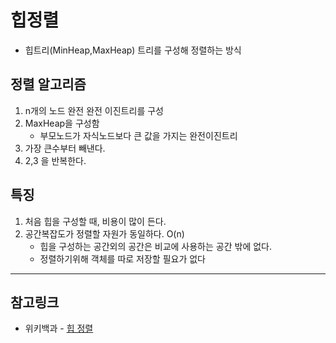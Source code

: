 # 힙정렬
- 힙트리(MinHeap,MaxHeap) 트리를 구성해 정렬하는 방식

## 정렬 알고리즘
1. n개의 노드 완전 완전 이진트리를 구성
2. MaxHeap을 구성함
	- 부모노드가 자식노드보다 큰 값을 가지는 완전이진트리
3. 가장 큰수부터 빼낸다.
4. 2,3 을 반복한다.


## 특징
1. 처음 힙을 구성할 때, 비용이 많이 든다.
2. 공간복잡도가 정렬할 자원가 동일하다. O(n)
	- 힙을 구성하는 공간외의 공간은 비교에 사용하는 공간 밖에 없다.
	- 정렬하기위해 객체를 따로 저장할 필요가 없다

---
## 참고링크
* 위키백과 - [힙 정렬](https://ko.wikipedia.org/wiki/힙_정렬)